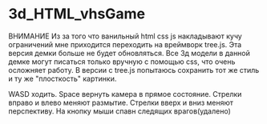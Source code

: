 # 3d_HTML_vhsGame
ВНИМАНИЕ
Из за того что ванильный html css js накладывают кучу ограничений мне приходится переходить на вреймворк tree.js. Эта версия демки больше не будет обновляться. Все 3д модели в данной демке могут писаться только вручную с помощью css, что очень осложняет работу. В версии с tree.js попытаюсь сохранить тот же стиль и ту же "плосткость" картинки.

WASD ходить. Space вернуть камера в прямое состояние. Стрелки вправо и влево меняют размытие. Стрелки вверх и вниз меняют перспективу. На кнопку мыши спавн следящих врагов(удалено)
